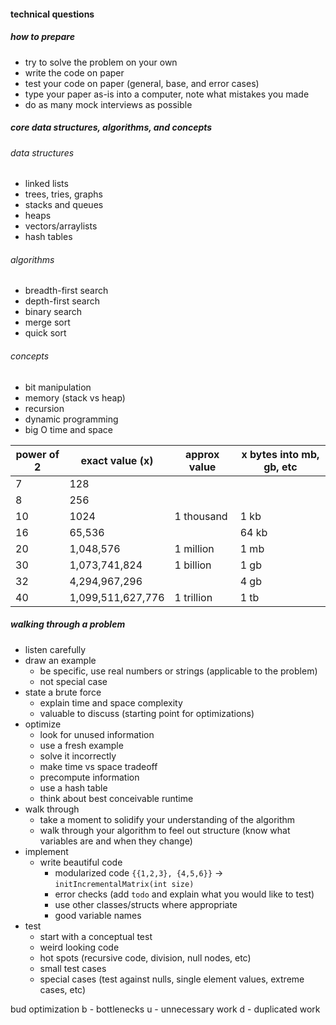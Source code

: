#### technical questions

##### how to prepare

- try to solve the problem on your own
- write the code on paper
- test your code on paper (general, base, and error cases)
- type your paper as-is into a computer, note what mistakes you made
- do as many mock interviews as possible

##### core data structures, algorithms, and concepts

###### data structures

- linked lists
- trees, tries, graphs
- stacks and queues
- heaps
- vectors/arraylists
- hash tables

###### algorithms

- breadth-first search
- depth-first search
- binary search
- merge sort
- quick sort

###### concepts

- bit manipulation
- memory (stack vs heap)
- recursion
- dynamic programming
- big O time and space

| power of 2 | exact value (x)   | approx value | x bytes into mb, gb, etc |
| ---------- | ----------------- | ------------ | ------------------------ |
| 7          | 128               |              |                          |
| 8          | 256               |              |                          |
| 10         | 1024              | 1 thousand   | 1 kb                     |
| 16         | 65,536            |              | 64 kb                    |
| 20         | 1,048,576         | 1 million    | 1 mb                     |
| 30         | 1,073,741,824     | 1 billion    | 1 gb                     |
| 32         | 4,294,967,296     |              | 4 gb                     |
| 40         | 1,099,511,627,776 | 1 trillion   | 1 tb                     |

##### walking through a problem

- listen carefully
- draw an example
  - be specific, use real numbers or strings (applicable to the problem)
  - not special case
- state a brute force
  - explain time and space complexity
  - valuable to discuss (starting point for optimizations)
- optimize
  - look for unused information
  - use a fresh example
  - solve it incorrectly
  - make time vs space tradeoff
  - precompute information
  - use a hash table
  - think about best conceivable runtime
- walk through
  - take a moment to solidify your understanding of the algorithm
  - walk through your algorithm to feel out structure (know what variables are and when they change)
- implement
  - write beautiful code
    - modularized code `{{1,2,3}, {4,5,6}}` -> `initIncrementalMatrix(int size)`
    - error checks (add `todo` and explain what you would like to test)
    - use other classes/structs where appropriate
    - good variable names
- test
  - start with a conceptual test
  - weird looking code
  - hot spots (recursive code, division, null nodes, etc)
  - small test cases
  - special cases (test against nulls, single element values, extreme cases, etc)

bud optimization
b - bottlenecks
u - unnecessary work
d - duplicated work
